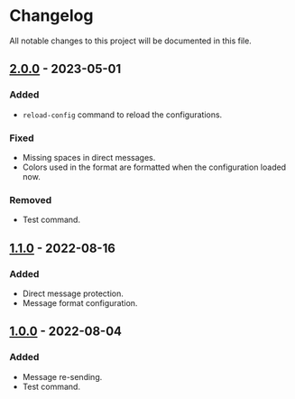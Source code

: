 # Changelog
All notable changes to this project will be documented in this file.

## [2.0.0] - 2023-05-01
### Added
- `reload-config` command to reload the configurations.
### Fixed
- Missing spaces in direct messages.
- Colors used in the format are formatted when the configuration loaded now.
### Removed
- Test command.

## [1.1.0] - 2022-08-16
### Added
- Direct message protection.
- Message format configuration.

## [1.0.0] - 2022-08-04
### Added
- Message re-sending.
- Test command.

[2.0.0]: https://github.com/lumynou5/Minecraft-Plugin-Safe-Chat/releases/tag/v2.0.0
[1.1.0]: https://github.com/lumynou5/Minecraft-Plugin-Safe-Chat/releases/tag/v1.1.0
[1.0.0]: https://github.com/lumynou5/Minecraft-Plugin-Safe-Chat/releases/tag/v1.0.0
